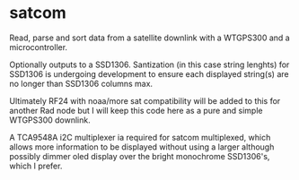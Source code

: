 # satcom
Read, parse and sort data from a satellite downlink with a WTGPS300 and a microcontroller.

Optionally outputs to a SSD1306. Santization (in this case string lenghts) for SSD1306 is undergoing
development to ensure each displayed string(s) are no longer than SSD1306 columns max.

Ultimately RF24 with noaa/more sat compatibility will be added to this for another Rad node but I will keep this code here
as a pure and simple WTGPS300 downlink.

A TCA9548A i2C multiplexer ia required for satcom multiplexed, which allows more information to be displayed
without using a larger although possibly dimmer oled display over the bright monochrome SSD1306's, which I prefer.
